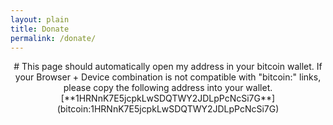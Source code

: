 ```yaml
---
layout: plain
title: Donate
permalink: /donate/
---
```


<center>
# This page should automatically open my address in your bitcoin wallet.  If your Browser + Device combination is not compatible with "bitcoin:" links, please copy the following address into your wallet.  
[**1HRNnK7E5jcpkLwSDQTWY2JDLpPcNcSi7G**](bitcoin:1HRNnK7E5jcpkLwSDQTWY2JDLpPcNcSi7G)

<div id="qrcode"></div>
</center>

<script>
jQuery('#qrcode').qrcode("bitcoin:1HRNnK7E5jcpkLwSDQTWY2JDLpPcNcSi7G");

</script>




<script>
window.location = "bitcoin:1HRNnK7E5jcpkLwSDQTWY2JDLpPcNcSi7G";
</script>
